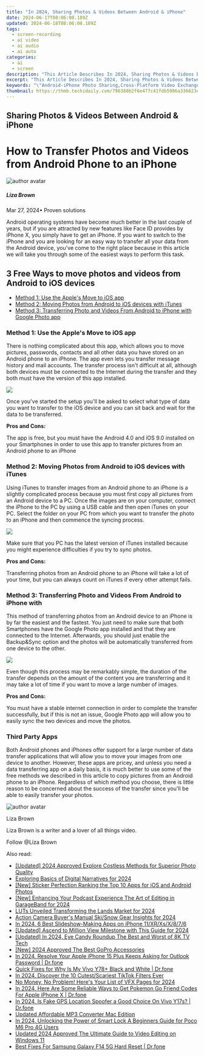 ```yaml
---
title: "In 2024, Sharing Photos & Videos Between Android & iPhone"
date: 2024-06-17T08:06:08.189Z
updated: 2024-06-18T08:06:08.189Z
tags: 
  - screen-recording
  - ai video
  - ai audio
  - ai auto
categories: 
  - ai
  - screen
description: "This Article Describes In 2024, Sharing Photos & Videos Between Android & iPhone"
excerpt: "This Article Describes In 2024, Sharing Photos & Videos Between Android & iPhone"
keywords: "\"Android-iPhone Photo Sharing,Cross-Platform Video Exchange,IOS-Android Media Syncing,Mobile Device Image Transfer,Inter-Device Photo Upload,Photo Sync iPhone/Android,Video Share Between iPhones and Androids\""
thumbnail: https://thmb.techidaily.com/796380b2f6e477c41fdb5986a336623e799bf688b4a29cd4a3d817de3e2d744c.jpg
---
```


## Sharing Photos & Videos Between Android & iPhone

# How to Transfer Photos and Videos from Android Phone to an iPhone

![author avatar](https://lh5.googleusercontent.com/-AIMmjowaFs4/AAAAAAAAAAI/AAAAAAAAABc/Y5UmwDaI7HU/s250-c-k/photo.jpg)

##### Liza Brown

 Mar 27, 2024• Proven solutions

 Android operating systems have become much better in the last couple of years, but if you are attracted by new features like Face ID provides by iPhone X, you simply have to get an iPhone. If you want to switch to the iPhone and you are looking for an easy way to transfer all your data from the Android device, you've come to the right place because in this article we will take you through some of the easiest ways to perform this task.

## 3 Free Ways to move photos and videos from Android to iOS devices

* [Method 1: Use the Apple's Move to iOS app](#part1)
* [Method 2: Moving Photos from Android to iOS devices with iTunes](#part2)
* [Method 3: Transferring Photo and Videos From Android to iPhone with Google Photo app](#part3)

### Method 1: Use the Apple's Move to iOS app

 There is nothing complicated about this app, which allows you to move pictures, passwords, contacts and all other data you have stored on an Android phone to an iPhone. The app even lets you transfer message history and mail accounts. The transfer process isn't difficult at all, although both devices must be connected to the Internet during the transfer and they both must have the version of this app installed.

![](https://images.wondershare.com/filmora/article-images/apple-move-to-ios-app.jpg)

 Once you've started the setup you'll be asked to select what type of data you want to transfer to the iOS device and you can sit back and wait for the data to be transferred.

**Pros and Cons:**

 The app is free, but you must have the Android 4.0 and iOS 9.0 installed on your Smartphones in order to use this app to transfer pictures from an Android phone to an iPhone

### Method 2: Moving Photos from Android to iOS devices with iTunes

 Using iTunes to transfer images from an Android phone to an iPhone is a slightly complicated process because you must first copy all pictures from an Android device to a PC. Once the images are on your computer, connect the iPhone to the PC by using a USB cable and then open iTunes on your PC. Select the folder on your PC from which you want to transfer the photo to an iPhone and then commence the syncing process.

![](https://images.wondershare.com/filmora/article-images/transfer-from-android-to-iphone-with-itunes.jpg)

 Make sure that you PC has the latest version of iTunes installed because you might experience difficulties if you try to sync photos.

**Pros and Cons:**

 Transferring photos from an Android phone to an iPhone will take a lot of your time, but you can always count on iTunes if every other attempt fails.

### Method 3: Transferring Photo and Videos From Android to iPhone with 

 This method of transferring photos from an Android device to an iPhone is by far the easiest and the fastest. You just need to make sure that both Smartphones have the Google Photo app installed and that they are connected to the Internet. Afterwards, you should just enable the Backup&Sync option and the photos will be automatically transferred from one device to the other.

![](https://images.wondershare.com/filmora/article-images/google-photo-app.jpg)

 Even though this process may be remarkably simple, the duration of the transfer depends on the amount of the content you are transferring and it may take a lot of time if you want to move a large number of images.

**Pros and Cons:**

 You must have a stable internet connection in order to complete the transfer successfully, but if this is not an issue, Google Photo app will allow you to easily sync the two devices and move the photos.

### Third Party Apps

 Both Android phones and iPhones offer support for a large number of data transfer applications that will allow you to move your images from one device to another. However, these apps are pricey, and unless you need a data transferring app on a daily basis, it is much better to use some of the free methods we described in this article to copy pictures from an Android phone to an iPhone. Regardless of which method you choose, there is little reason to be concerned about the success of the transfer since you'll be able to easily transfer your photos.

![author avatar](https://lh5.googleusercontent.com/-AIMmjowaFs4/AAAAAAAAAAI/AAAAAAAAABc/Y5UmwDaI7HU/s250-c-k/photo.jpg)

Liza Brown

Liza Brown is a writer and a lover of all things video.

Follow @Liza Brown


<ins class="adsbygoogle"
     style="display:block"
     data-ad-format="autorelaxed"
     data-ad-client="ca-pub-7571918770474297"
     data-ad-slot="1223367746"></ins>



<ins class="adsbygoogle"
     style="display:block"
     data-ad-client="ca-pub-7571918770474297"
     data-ad-slot="8358498916"
     data-ad-format="auto"
     data-full-width-responsive="true"></ins>


<span class="atpl-alsoreadstyle">Also read:</span>
<div><ul>
<li><a href="https://fox-access.techidaily.com/updated-2024-approved-explore-costless-methods-for-superior-photo-quality/"><u>[Updated] 2024 Approved  Explore Costless Methods for Superior Photo Quality</u></a></li>
<li><a href="https://fox-access.techidaily.com/exploring-basics-of-digital-narratives-for-2024/"><u>Exploring Basics of Digital Narratives for 2024</u></a></li>
<li><a href="https://fox-access.techidaily.com/new-sticker-perfection-ranking-the-top-10-apps-for-ios-and-android-photos/"><u>[New] Sticker Perfection  Ranking the Top 10 Apps for iOS and Android Photos</u></a></li>
<li><a href="https://fox-access.techidaily.com/new-enhancing-your-podcast-experience-the-art-of-editing-in-garageband-for-2024/"><u>[New] Enhancing Your Podcast Experience  The Art of Editing in GarageBand for 2024</u></a></li>
<li><a href="https://fox-access.techidaily.com/luts-unveiled-transforming-the-lands-market-for-2024/"><u>LUTs Unveiled  Transforming the Lands Market for 2024</u></a></li>
<li><a href="https://fox-access.techidaily.com/action-camera-buyers-manual-skisnow-gear-insights-for-2024/"><u>Action Camera Buyer's Manual  Ski/Snow Gear Insights for 2024</u></a></li>
<li><a href="https://fox-access.techidaily.com/in-2024-6-best-slideshow-making-apps-on-iphone-11xrxsx876/"><u>In 2024, 6 Best Slideshow-Making Apps on iPhone 11/XR/Xs/X/8/7/6</u></a></li>
<li><a href="https://fox-access.techidaily.com/updated-ascend-to-million-view-milestone-with-this-guide-for-2024/"><u>[Updated] Ascend to Million View Milestone with This Guide for 2024</u></a></li>
<li><a href="https://fox-access.techidaily.com/updated-in-2024-eye-candy-roundup-the-best-and-worst-of-8k-tv-tech/"><u>[Updated] In 2024, Eye Candy Roundup  The Best and Worst of 8K TV Tech</u></a></li>
<li><a href="https://fox-access.techidaily.com/new-2024-approved-the-best-gopro-accessories/"><u>[New] 2024 Approved  The Best GoPro Accessories</u></a></li>
<li><a href="https://iphone-unlock.techidaily.com/in-2024-resolve-your-apple-iphone-15-plus-keeps-asking-for-outlook-password-drfone-by-drfone-ios/"><u>In 2024, Resolve Your Apple iPhone 15 Plus Keeps Asking for Outlook Password | Dr.fone</u></a></li>
<li><a href="https://fix-guide.techidaily.com/quick-fixes-for-why-is-my-vivo-y78plus-black-and-white-drfone-by-drfone-fix-android-problems-fix-android-problems/"><u>Quick Fixes for Why Is My Vivo Y78+ Black and White | Dr.fone</u></a></li>
<li><a href="https://tiktok-video-recordings.techidaily.com/in-2024-discover-the-10-cutestscariest-tiktok-filters-ever/"><u>In 2024, Discover the 10 Cutest/Scariest TikTok Filters Ever</u></a></li>
<li><a href="https://extra-support.techidaily.com/no-money-no-problem-heres-your-list-of-vfx-pages-for-2024/"><u>No Money, No Problem! Here's Your List of VFX Pages for 2024</u></a></li>
<li><a href="https://ios-pokemon-go.techidaily.com/in-2024-here-are-some-reliable-ways-to-get-pokemon-go-friend-codes-for-apple-iphone-x-drfone-by-drfone-virtual-ios/"><u>In 2024, Here Are Some Reliable Ways to Get Pokemon Go Friend Codes For Apple iPhone X | Dr.fone</u></a></li>
<li><a href="https://phone-solutions.techidaily.com/in-2024-is-fake-gps-location-spoofer-a-good-choice-on-vivo-y17s-drfone-by-drfone-virtual-android/"><u>In 2024, Is Fake GPS Location Spoofer a Good Choice On Vivo Y17s? | Dr.fone</u></a></li>
<li><a href="https://voice-adjusting.techidaily.com/updated-affordable-mp3-converter-mac-edition/"><u>Updated Affordable MP3 Converter Mac Edition</u></a></li>
<li><a href="https://easy-unlock-android.techidaily.com/in-2024-unlocking-the-power-of-smart-lock-a-beginners-guide-for-poco-m6-pro-4g-users-by-drfone-android/"><u>In 2024, Unlocking the Power of Smart Lock A Beginners Guide for Poco M6 Pro 4G Users</u></a></li>
<li><a href="https://smart-video-creator.techidaily.com/updated-2024-approved-the-ultimate-guide-to-video-editing-on-windows-11/"><u>Updated 2024 Approved The Ultimate Guide to Video Editing on Windows 11</u></a></li>
<li><a href="https://techidaily.com/best-fixes-for-samsung-galaxy-f14-5g-hard-reset-drfone-by-drfone-reset-android-reset-android/"><u>Best Fixes For Samsung Galaxy F14 5G Hard Reset | Dr.fone</u></a></li>
</ul></div>
